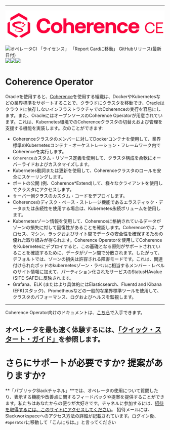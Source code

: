 <!--
Copyright 2019, 2021 Oracle Corporation and/or its affiliates.
All rights reserved.  Licensed under the Universal
Permissive License v 1.0 as shown at
http://oss.oracle.com/licenses/upl.

-->

-----
![logo](docs/images/logo-with-name.png)

![オペレータCI [「ライセンス」](https://oss.oracle.com/licenses/upl/) [「Report Cardに移動」](https://goreportcard.com/report/github.com/oracle/coherence-operator) GitHubリリース(最新日付)](https://github.com/oracle/coherence-operator/workflows/Operator%20CI/badge.svg?branch=master)![](http://img.shields.io/badge/license-UPL%201.0-blue.svg)![](https://goreportcard.com/badge/github.com/oracle/coherence-operator)![](https://img.shields.io/github/v/release/oracle/coherence-operator)

# Coherence Operator

Oracleを使用すると、[Coherence](https://oracle.github.io/coherence)を使用する組織は、DockerやKubernetesなどの業界標準をサポートすることで、クラウドにクラスタを移動でき、Oracleはクラウドに依存しないインフラストラクチャでのCoherenceの実行を容易にします。また、OracleにはオープンソースのCoherence Operatorが用意されています。これは、Kubernetes環境でのCoherenceクラスタの切替えおよび管理を支援する機能を実装します。次のことができます:

* Coherenceクラスタのメンバーに対してDockerコンテナを使用して、業界標準のKubernetesコンテナ・オーケストレーション・フレームワーク内でCoherenceを実行します。
* `Coherence`カスタム・リソース定義を使用して、クラスタ構成を柔軟にオーバーライドおよびカスタマイズします。
* Kubernetes動詞または更新を使用して、Coherenceクラスタのロールを安全にスケーリングします。
* ポートの公開 (例、Coherence*Extend)して、様々なクライアントを使用してクラスタにアクセスします。
* サーバー側クラスのカスタム・コードをデプロイします。
* Coherenceのディスク・ベース・ストレージ機能であるエラスティック・データまたは永続性を使用する場合は、Kubernetes永続ボリュームを使用します。
* Kubernetesゾーン情報を使用して、Coherenceに格納されているデータがゾーンの損失に対して回復性があることを確認します。Coherenceでは、プロセス、マシン、ラックおよびサイト間でデータの安全性を確保するための優れた取り組みが得られます。Coherence Operatorを使用してCoherenceをKubernetesにデプロイすると、この基礎となる原則がサポートされていることを確認するために、データがゾーン間で分散されます。したがって、デフォルトでは、ゾーンの損失は許容される障害モードです。これは、関連付けられたポッドのkubernetesゾーン・ラベルに相当するメンバー・レベルのサイト情報に加えて、パーティション化されたサービスのStatusHAvalue (SITE-SAFE)に反映されます。
* Grafana、ELK (またはより具体的にはElasticsearch、Fluentd and Kibana (EFK)スタック)、Prometheusなどの一般的な業界標準ツールを使用して、クラスタのパフォーマンス、ログおよびヘルスを監視します。

-------
Coherence Operator向けのドキュメントは、[こちら](https://oracle-japan-oss-docs.github.io/coherence-operator/docs/)で入手できます。

オペレータを最も速く体験するには、[「クイック・スタート・ガイド」](https://oracle-japan-oss-docs.github.io/coherence-operator/docs/#/about/03_quickstart)を参照します。
-------

# さらにサポートが必要ですか? 提案がありますか?

**「パブリックSlackチャネル」**では、オペレータの使用について質問したり、表示する機能や改善点に関するフィードバックや提案を提供することができます。私たちはあなたからの便りが大好きです。チャネルに参加するには、[招待を取得するには、このサイトにアクセスしてください](https://join.slack.com/t/oraclecoherence/shared_invite/enQtNzcxNTQwMTAzNjE4LTJkZWI5ZDkzNGEzOTllZDgwZDU3NGM2YjY5YWYwMzM3ODdkNTU2NmNmNDFhOWIxMDZlNjg2MzE3NmMxZWMxMWE)。  招待メールには、Slackworkspaceへのアクセス方法の詳細が記載されています。ログイン後、`#operator`に移動して「こんにちは。」と言ってください

